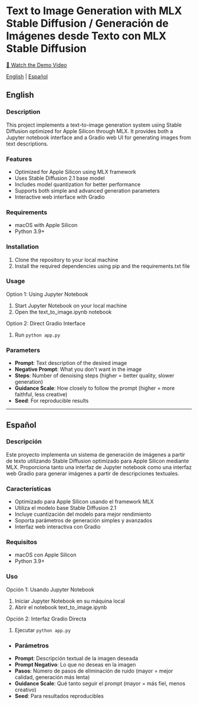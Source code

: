 # Text to Image Generation with MLX Stable Diffusion / Generación de Imágenes desde Texto con MLX Stable Diffusion

[🎥 Watch the Demo Video](https://www.loom.com/share/28f87c89e9c741068c69fdaefaa5e170)

[English](#english) | [Español](#español)

## English

### Description

This project implements a text-to-image generation system using Stable Diffusion optimized for Apple Silicon through MLX. It provides both a Jupyter notebook interface and a Gradio web UI for generating images from text descriptions.

### Features

- Optimized for Apple Silicon using MLX framework
- Uses Stable Diffusion 2.1 base model
- Includes model quantization for better performance
- Supports both simple and advanced generation parameters
- Interactive web interface with Gradio

### Requirements

- macOS with Apple Silicon
- Python 3.9+

### Installation

1. Clone the repository to your local machine
2. Install the required dependencies using pip and the requirements.txt file

### Usage

Option 1: Using Jupyter Notebook

1. Start Jupyter Notebook on your local machine
2. Open the text_to_image.ipynb notebook

Option 2: Direct Gradio Interface

1. Run `python app.py`

### Parameters

- **Prompt**: Text description of the desired image
- **Negative Prompt**: What you don't want in the image
- **Steps**: Number of denoising steps (higher = better quality, slower generation)
- **Guidance Scale**: How closely to follow the prompt (higher = more faithful, less creative)
- **Seed**: For reproducible results

---

## Español

### Descripción

Este proyecto implementa un sistema de generación de imágenes a partir de texto utilizando Stable Diffusion optimizado para Apple Silicon mediante MLX. Proporciona tanto una interfaz de Jupyter notebook como una interfaz web Gradio para generar imágenes a partir de descripciones textuales.

### Características

- Optimizado para Apple Silicon usando el framework MLX
- Utiliza el modelo base Stable Diffusion 2.1
- Incluye cuantización del modelo para mejor rendimiento
- Soporta parámetros de generación simples y avanzados
- Interfaz web interactiva con Gradio

### Requisitos

- macOS con Apple Silicon
- Python 3.9+

### Uso

Opción 1: Usando Jupyter Notebook

1.  Iniciar Jupyter Notebook en su máquina local
2.  Abrir el notebook text_to_image.ipynb

Opción 2: Interfaz Gradio Directa

1. Ejecutar `python app.py`

- ### Parámetros

* **Prompt**: Descripción textual de la imagen deseada
* **Prompt Negativo**: Lo que no deseas en la imagen
* **Pasos**: Número de pasos de eliminación de ruido (mayor = mejor calidad, generación más lenta)
* **Guidance Scale**: Qué tanto seguir el prompt (mayor = más fiel, menos creativo)
* **Seed**: Para resultados reproducibles
